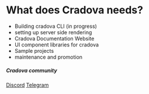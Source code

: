 # What does Cradova needs?

- Building cradova CLI (in progress)
- setting up server side rendering
- Cradova Documentation Website
- UI component libraries for cradova
- Sample projects
- maintenance and promotion

##### Cradova community

[Discord](https://discord.gg/b7fvMg38)
[Telegram](https://t.me/cradovaframework)
